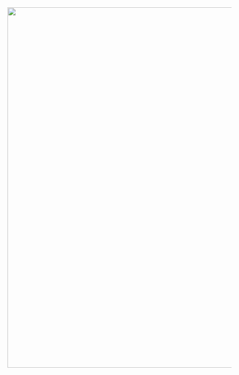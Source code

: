 <div align=center>

                                                                                                                                      
<img width="1173" height="812" alt="image" src="https://github.com/user-attachments/assets/4d486243-6db5-4453-9dfb-38d45b19e964" />



